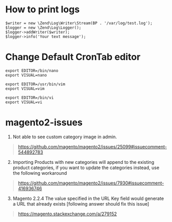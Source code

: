 
# How to print logs
```
$writer = new \Zend\Log\Writer\Stream(BP . '/var/log/test.log');
$logger = new \Zend\Log\Logger();
$logger->addWriter($writer);
$logger->info('Your text message');
```
# Change Default CronTab editor

```
export EDITOR=/bin/nano
export VISUAL=nano

export EDITOR=/usr/bin/vim
export VISUAL=vim

export EDITOR=/bin/vi
export VISUAL=vi
```

# magento2-issues

1. Not able to see custom category image in admin.

> https://github.com/magento/magento2/issues/25099#issuecomment-544892783

2. Importing Products with new categories will append to the existing product categories, if you want to update the categories instead, use the following workaround

> https://github.com/magento/magento2/issues/7930#issuecomment-416936746

3. Magento 2.2.4 The value specified in the URL Key field would generate a URL that already exists [following answer should fix this issue]

> https://magento.stackexchange.com/a/279152
